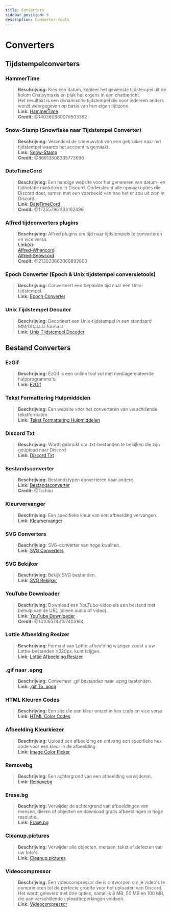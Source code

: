 ```yaml
---
title: Converters
sidebar_position: 6
description: Converter-tools
---
```


# Converters
## Tijdstempelconverters
### **HammerTime**
> **Beschrijving:** Kies een datum, kopieer het gewenste tijdstempel uit de kolom Chatsyntaxis en plak het ergens in een chatbericht.   <br/>
Het resultaat is een dynamische tijdstempel die voor iedereen anders wordt weergegeven op basis van hun eigen tijdzone.   <br/>
**Link:** [HammerTime](https://hammertime.djdavid98.art/)   <br/>
**Credit:** @140360880079503362

### **Snow-Stamp (Snowflake naar Tijdstempel Converter)** 
> **Beschrijving:** Veranderd de sneeuwvlok van een gebruiker naar het tijdstempel waarop het account is gemaakt.   <br/>
**Link:** [Snow-Stamp](https://snowsta.mp/)   <br/>
**Credit:** @86913608335773696

### **DateTimeCord** 
> **Beschrijving:** Een handige website voor het genereren van datum- en tijdnotatie markdown in Discord. Ondersteunt alle opmaakopties die Discord doet, samen met een voorbeeld van hoe het er zou uit zien in Discord. <br/>
**Link:** [DateTimeCord](https://datetimecord.rauf.wtf/)  <br/>
**Credit:** @172557961133162496

### **Alfred tijdconverters plugins**
> **Beschrijving:** Alfred plugins om tijd naar tijdstempels te converteren en vice versa.   <br/>
**Link(s):**   <br/>
[Alfred-Whencord](https://github.com/HilbertGilbertson/alfred-whencord)   <br/>
[Alfred-Snowcord](https://github.com/HilbertGilbertson/alfred-snowcord)   <br/>
**Credit:** @213023662066892800

### **Epoch Converter (Epoch & Unix tijdstempel conversietools)**
> **Beschrijving:** Converteert een bepaalde tijd naar een Unix-tijdstempel.   <br/>
**Link:** [Epoch Converter](https://www.epochconverter.com/) 

### **Unix Tijdstempel Decoder**
> **Beschrijving:** Decodeert een Unix-tijdstempel in een standaard MM/DD/JJJJ formaat.   <br/>
**Link:** [Unix Tijdstempel Decoder](https://www.unixtimestamp.com/)

## Bestand Converters 

### **EzGif**
> **Beschrijving:** EzGif is een online tool vol met mediagerelateerde hulpprogramma's.  <br/>
**Link:** [EzGif](https://ezgif.com)

### **Tekst Formattering Hulpmiddelen**
> **Beschrijving:** Een website voor het converteren van verschillende tekstformaten.   <br/>
**Link:** [Tekst Formattering Hulpmiddelen](http://www.unit-conversion.info/texttools/)

### **Discord Txt**
> **Beschrijving:** Wordt gebruikt om .txt-bestanden te bekijken die zijn geüpload naar Discord.   <br/>
**Link:** [Discord Txt](https://txt.discord.website/)

### **Bestandsconverter**
> **Beschrijving:** Bestandstypen converteren naar andere.   <br/>
**Link:** [Bestandsconverter](https://github.com/Tichau/FileConverter)   <br/>
**Credit:** @Tichau

### **Kleurvervanger**
> **Beschrijving:** Een specifieke kleur van een afbeelding vervangen.  <br/>
**Link:** [Kleurvervanger](https://www2.lunapic.com/editor/?action=replace-color)

### **SVG Converters**
> **Beschrijving:** SVG-converter van hoge kwaliteit.  <br/>
**Link:** [SVG Converters](https://picsvg.com/)

### **SVG Bekijker**
> **Beschrijving:** Bekijk SVG bestanden.   <br/>
**Link:** [SVG Bekijker](https://www.svgviewer.dev/)

### **YouTube Downloader**
> **Beschrijving:** Download een YouTube-video als een bestand met behulp van de URL (alleen audio of video). <br/>
**Link:** [YouTube Downloader](http://youtube.tpcstld.me/) <br/>
**Credit:** @141065743197405184

### **Lottie Afbeelding Resizer**
> **Beschrijving:** Formaat van Lottie-afbeelding wijzigen zodat u uw Lottie-bestanden ≤320px. kunt krijgen.   <br/>
**Link:** [Lottie Afbeelding Resizer](https://lottieresizer.tech/)

### **.gif naar .apng**
> **Beschrijving:** Converteer .gif bestanden naar .apng bestanden.   <br/>
**Link:** [.gif To .apng](https://www.freeconvert.com/convert/gif-to-apng)

### **HTML Kleuren Codes**
> **Beschrijving:** Een site die een kleur omzet in hex code en vice versa.   <br/>
**Link:** [HTML Color Codes](https://htmlcolorcodes.com/)

### **Afbeelding Kleurkiezer**
> **Beschrijving:** Upload een afbeelding en ontvang een specifieke hex code voor een kleur in de afbeelding.   <br/>
**Link:** [Image Color Picker](https://imagecolorpicker.com/)

### **Removebg**
 > **Beschrijving:** Een achtergrond van een afbeelding verwijderen.   <br/>
 **Link:** [Removebg](https://www.remove.bg/upload)

### **Erase.bg**
> **Beschrijving:** Verwijder de achtergrond van afbeeldingen van mensen, dieren of objecten en download gratis afbeeldingen in hoge resolutie..   <br/>
**Link:** [Erase.bg](https://www.erase.bg/)

### **Cleanup.pictures**
> **Beschrijving:** Verwijder alle objecten, mensen, tekst of defecten van uw foto's.   <br/>
**Link:** [Cleanup.pictures](https://cleanup.pictures/)

### **Videocompressor**
> **Beschrijving:** Een videocompressor die is ontworpen om je video's te comprimeren tot de perfecte grootte voor het uploaden van Discord. Het wordt geleverd met drie opties, namelijk 8 MB, 50 MB en 100 MB, die aan verschillende uploadbeperkingen voldoen.   <br/>
**Link:** [Videocompressor](https://8mb.video/)
